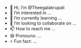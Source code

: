 - 👋 Hi, I’m @Theegalakrupali
- 👀 I’m interested in ...
- 🌱 I’m currently learning ...
- 💞️ I’m looking to collaborate on ...
- 📫 How to reach me ...
- 😄 Pronouns: ...
- ⚡ Fun fact: ...

<!---
Theegalakrupali/Theegalakrupali is a ✨ special ✨ repository because its `README.md` (this file) appears on your GitHub profile.
You can click the Preview link to take a look at your changes.
--->
